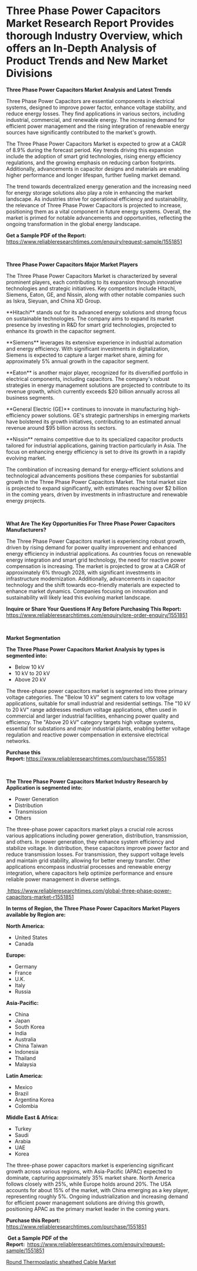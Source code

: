 <p><h1>Three Phase Power Capacitors Market Research Report Provides thorough Industry Overview, which offers an In-Depth Analysis of Product Trends and New Market Divisions</h1></p><p><strong>Three Phase Power Capacitors Market Analysis and Latest Trends</strong></p>
<p><p>Three Phase Power Capacitors are essential components in electrical systems, designed to improve power factor, enhance voltage stability, and reduce energy losses. They find applications in various sectors, including industrial, commercial, and renewable energy. The increasing demand for efficient power management and the rising integration of renewable energy sources have significantly contributed to the market's growth.</p><p>The Three Phase Power Capacitors Market is expected to grow at a CAGR of 8.9% during the forecast period. Key trends driving this expansion include the adoption of smart grid technologies, rising energy efficiency regulations, and the growing emphasis on reducing carbon footprints. Additionally, advancements in capacitor designs and materials are enabling higher performance and longer lifespan, further fueling market demand.</p><p>The trend towards decentralized energy generation and the increasing need for energy storage solutions also play a role in enhancing the market landscape. As industries strive for operational efficiency and sustainability, the relevance of Three Phase Power Capacitors is projected to increase, positioning them as a vital component in future energy systems. Overall, the market is primed for notable advancements and opportunities, reflecting the ongoing transformation in the global energy landscape.</p></p>
<p><strong>Get a Sample PDF of the Report:&nbsp;</strong> <a href="https://www.reliableresearchtimes.com/enquiry/request-sample/1551851?utm_campaign=3542&utm_medium=2&utm_source=Github&utm_content=ia&utm_term=07042025&utm_id=three-phase-power-capacitors">https://www.reliableresearchtimes.com/enquiry/request-sample/1551851</a></p>
<p>&nbsp;</p>
<p><strong>Three Phase Power Capacitors Major Market Players</strong></p>
<p><p>The Three Phase Power Capacitors Market is characterized by several prominent players, each contributing to its expansion through innovative technologies and strategic initiatives. Key competitors include Hitachi, Siemens, Eaton, GE, and Nissin, along with other notable companies such as Iskra, Sieyuan, and China XD Group.</p><p>**Hitachi** stands out for its advanced energy solutions and strong focus on sustainable technologies. The company aims to expand its market presence by investing in R&D for smart grid technologies, projected to enhance its growth in the capacitor segment.</p><p>**Siemens** leverages its extensive experience in industrial automation and energy efficiency. With significant investments in digitalization, Siemens is expected to capture a larger market share, aiming for approximately 5% annual growth in the capacitor segment.</p><p>**Eaton** is another major player, recognized for its diversified portfolio in electrical components, including capacitors. The company's robust strategies in energy management solutions are projected to contribute to its revenue growth, which currently exceeds $20 billion annually across all business segments.</p><p>**General Electric (GE)** continues to innovate in manufacturing high-efficiency power solutions. GE's strategic partnerships in emerging markets have bolstered its growth initiatives, contributing to an estimated annual revenue around $95 billion across its sectors.</p><p>**Nissin** remains competitive due to its specialized capacitor products tailored for industrial applications, gaining traction particularly in Asia. The focus on enhancing energy efficiency is set to drive its growth in a rapidly evolving market.</p><p>The combination of increasing demand for energy-efficient solutions and technological advancements positions these companies for substantial growth in the Three Phase Power Capacitors Market. The total market size is projected to expand significantly, with estimates reaching over $2 billion in the coming years, driven by investments in infrastructure and renewable energy projects.</p></p>
<p>&nbsp;</p>
<p><strong>What Are The Key Opportunities For Three Phase Power Capacitors Manufacturers?</strong></p>
<p><p>The Three Phase Power Capacitors market is experiencing robust growth, driven by rising demand for power quality improvement and enhanced energy efficiency in industrial applications. As countries focus on renewable energy integration and smart grid technology, the need for reactive power compensation is increasing. The market is projected to grow at a CAGR of approximately 6% through 2028, with significant investments in infrastructure modernization. Additionally, advancements in capacitor technology and the shift towards eco-friendly materials are expected to enhance market dynamics. Companies focusing on innovation and sustainability will likely lead this evolving market landscape.</p></p>
<p><strong>Inquire or Share Your Questions If Any Before Purchasing This Report:</strong> <a href="https://www.reliableresearchtimes.com/enquiry/pre-order-enquiry/1551851?utm_campaign=3542&utm_medium=2&utm_source=Github&utm_content=ia&utm_term=07042025&utm_id=three-phase-power-capacitors">https://www.reliableresearchtimes.com/enquiry/pre-order-enquiry/1551851</a></p>
<p>&nbsp;</p>
<p><strong>Market Segmentation</strong></p>
<p><strong>The Three Phase Power Capacitors Market Analysis by types is segmented into:</strong></p>
<p><ul><li>Below 10 kV</li><li>10 kV to 20 kV</li><li>Above 20 kV</li></ul></p>
<p><p>The three-phase power capacitors market is segmented into three primary voltage categories. The "Below 10 kV" segment caters to low voltage applications, suitable for small industrial and residential settings. The "10 kV to 20 kV" range addresses medium voltage applications, often used in commercial and larger industrial facilities, enhancing power quality and efficiency. The "Above 20 kV" category targets high voltage systems, essential for substations and major industrial plants, enabling better voltage regulation and reactive power compensation in extensive electrical networks.</p></p>
<p><strong>Purchase this Report:&nbsp;</strong><a href="https://www.reliableresearchtimes.com/purchase/1551851?utm_campaign=3542&utm_medium=2&utm_source=Github&utm_content=ia&utm_term=07042025&utm_id=three-phase-power-capacitors">https://www.reliableresearchtimes.com/purchase/1551851</a></p>
<p>&nbsp;</p>
<p><strong>The Three Phase Power Capacitors Market Industry Research by Application is segmented into:</strong></p>
<p><ul><li>Power Generation</li><li>Distribution</li><li>Transmission</li><li>Others</li></ul></p>
<p><p>The three-phase power capacitors market plays a crucial role across various applications including power generation, distribution, transmission, and others. In power generation, they enhance system efficiency and stabilize voltage. In distribution, these capacitors improve power factor and reduce transmission losses. For transmission, they support voltage levels and maintain grid stability, allowing for better energy transfer. Other applications encompass industrial processes and renewable energy integration, where capacitors help optimize performance and ensure reliable power management in diverse settings.</p></p>
<p><a href="https://www.reliableresearchtimes.com/global-three-phase-power-capacitors-market-r1551851?utm_campaign=3542&utm_medium=2&utm_source=Github&utm_content=ia&utm_term=07042025&utm_id=three-phase-power-capacitors">&nbsp;https://www.reliableresearchtimes.com/global-three-phase-power-capacitors-market-r1551851</a></p>
<p><strong>In terms of Region, the Three Phase Power Capacitors Market Players available by Region are:</strong></p>
<p>
    <p> <strong> North America: </strong>
        <ul>
            <li>United States</li>
            <li>Canada</li>
        </ul>
        </p> 
    <p> <strong> Europe: </strong>
        <ul>
            <li>Germany</li>
            <li>France</li>
            <li>U.K.</li>
            <li>Italy</li>
            <li>Russia</li>
        </ul>
        </p> 
    <p> <strong> Asia-Pacific: </strong>
        <ul>
            <li>China</li>
            <li>Japan</li>
            <li>South Korea</li>
            <li>India</li>
            <li>Australia</li>
            <li>China Taiwan</li>
            <li>Indonesia</li>
            <li>Thailand</li>
            <li>Malaysia</li>
        </ul>
        </p> 
    <p> <strong> Latin America: </strong>
        <ul>
            <li>Mexico</li>
            <li>Brazil</li>
            <li>Argentina Korea</li>
            <li>Colombia</li>
        </ul>
        </p> 
    <p> <strong> Middle East & Africa: </strong>
        <ul>
            <li>Turkey</li>
            <li>Saudi</li>
            <li>Arabia</li>
            <li>UAE</li>
            <li>Korea</li>
        </ul>
    </p>
    </p>
<p><p>The three-phase power capacitors market is experiencing significant growth across various regions, with Asia-Pacific (APAC) expected to dominate, capturing approximately 35% market share. North America follows closely with 25%, while Europe holds around 20%. The USA accounts for about 15% of the market, with China emerging as a key player, representing roughly 5%. Ongoing industrialization and increasing demand for efficient power management solutions are driving this growth, positioning APAC as the primary market leader in the coming years.</p></p>
<p><strong>Purchase this Report: </strong><a href="https://www.reliableresearchtimes.com/purchase/1551851?utm_campaign=3542&utm_medium=2&utm_source=Github&utm_content=ia&utm_term=07042025&utm_id=three-phase-power-capacitors">https://www.reliableresearchtimes.com/purchase/1551851</a></p>
<p>&nbsp;<strong>Get a Sample PDF of the Report:&nbsp;&nbsp;</strong><a href="https://www.reliableresearchtimes.com/enquiry/request-sample/1551851?utm_campaign=3542&utm_medium=2&utm_source=Github&utm_content=ia&utm_term=07042025&utm_id=three-phase-power-capacitors">https://www.reliableresearchtimes.com/enquiry/request-sample/1551851</a></p>
<p><strong></strong></p>
<p><p><a href="https://github.com/pichuaadh0/Market-Research-Report-List-1/blob/main/round-thermoplastic-sheathed-cable-market.md?utm_campaign=3542&utm_medium=2&utm_source=Github&utm_content=ia&utm_term=07042025&utm_id=three-phase-power-capacitors">Round Thermoplastic sheathed Cable Market</a></p></p>